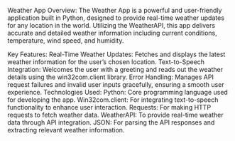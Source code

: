 Weather App
Overview:
The Weather App is a powerful and user-friendly application built in Python, designed to provide real-time weather updates for any location in the world. Utilizing the WeatherAPI, this app delivers accurate and detailed weather information including current conditions, temperature, wind speed, and humidity.

Key Features:
Real-Time Weather Updates: Fetches and displays the latest weather information for the user’s chosen location.
Text-to-Speech Integration: Welcomes the user with a greeting and reads out the weather details using the win32com.client library.
Error Handling: Manages API request failures and invalid user inputs gracefully, ensuring a smooth user experience.
Technologies Used:
Python: Core programming language used for developing the app.
Win32com.client: For integrating text-to-speech functionality to enhance user interaction.
Requests: For making HTTP requests to fetch weather data.
WeatherAPI: To provide real-time weather data through API integration.
JSON: For parsing the API responses and extracting relevant weather information.
